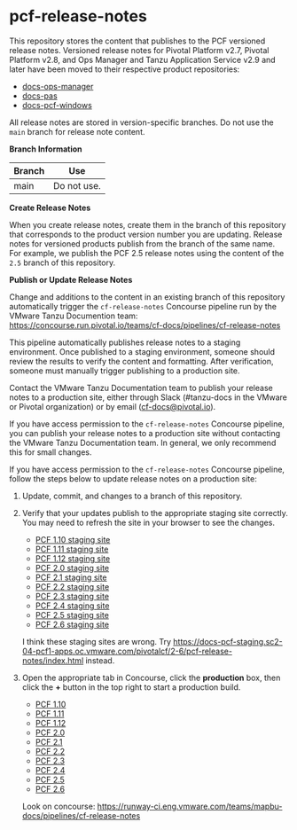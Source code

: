 pcf-release-notes
===========

This repository stores the content that publishes to the PCF versioned release notes. Versioned release notes for Pivotal Platform v2.7, Pivotal Platform v2.8, and Ops Manager and Tanzu Application Service v2.9 and later have been moved to their respective product repositories:
* [docs-ops-manager](https://github.com/pivotal-cf/docs-ops-manager)
* [docs-pas](https://github.com/pivotal-cf/docs-pas)
* [docs-pcf-windows](https://github.com/pivotal-cf/docs-pcf-windows/tree/master/docs-content)

All release notes are stored in version-specific branches. Do not use the `main` branch for release note content.

**Branch Information**

| Branch | Use |
| ------ | --- |
| main | Do not use. |


**Create Release Notes**

When you create release notes, create them in the branch of this repository that corresponds to the product version number 
you are updating. Release notes for versioned products publish from the branch of the same name. 
For example, we publish the PCF 2.5 release notes using the content of the `2.5` branch of this repository.

**Publish or Update Release Notes**

Change and additions to the content in an existing branch of this repository automatically trigger the `cf-release-notes` 
Concourse pipeline run by the VMware Tanzu Documention team: 
https://concourse.run.pivotal.io/teams/cf-docs/pipelines/cf-release-notes

This pipeline automatically publishes release notes to a staging environment. Once published to a staging environment, 
someone should review the results to verify the content and formatting. After verification, someone must manually trigger 
publishing to a production site.

Contact the VMware Tanzu Documentation team to publish your release notes to a production site, either through Slack (#tanzu-docs in the VMware or Pivotal organization) or by email (cf-docs@pivotal.io).

If you have access permission to the `cf-release-notes` Concourse pipeline, you can publish your release notes to a 
production site without contacting the VMware Tanzu Documentation team. In general, we only recommend this for small changes.

If you have access permission to the `cf-release-notes` Concourse pipeline, follow the steps below to update release notes on a production site:

1. Update, commit, and changes to a branch of this repository.

2. Verify that your updates publish to the appropriate staging site correctly. You may need to refresh the site in your browser to see the changes.

    * [PCF 1.10 staging site](http://docs-pcf-staging.cfapps.io/pivotalcf/1-10/pcf-release-notes/index.html)
    * [PCF 1.11 staging site](http://docs-pcf-staging.cfapps.io/pivotalcf/1-11/pcf-release-notes/index.html)
    * [PCF 1.12 staging site](http://docs-pcf-staging.cfapps.io/pivotalcf/1-12/pcf-release-notes/index.html)
    * [PCF 2.0 staging site](http://docs-pcf-staging.cfapps.io/pivotalcf/2-0/pcf-release-notes/index.html)
    * [PCF 2.1 staging site](http://docs-pcf-staging.cfapps.io/pivotalcf/2-1/pcf-release-notes/index.html)
    * [PCF 2.2 staging site](http://docs-pcf-staging.cfapps.io/pivotalcf/2-2/pcf-release-notes/index.html)
    * [PCF 2.3 staging site](http://docs-pcf-staging.cfapps.io/pivotalcf/2-3/pcf-release-notes/index.html)
    * [PCF 2.4 staging site](http://docs-pcf-staging.cfapps.io/pivotalcf/2-4/pcf-release-notes/index.html)
    * [PCF 2.5 staging site](http://docs-pcf-staging.cfapps.io/pivotalcf/2-5/pcf-release-notes/index.html)
    * [PCF 2.6 staging site](http://docs-pcf-staging.cfapps.io/pivotalcf/2-6/pcf-release-notes/index.html)
    
    I think these staging sites are wrong. Try https://docs-pcf-staging.sc2-04-pcf1-apps.oc.vmware.com/pivotalcf/2-6/pcf-release-notes/index.html instead.

3. Open the appropriate tab in Concourse, click the **production** box, then click the **+** button in the top right to start a production build.

    * [PCF 1.10](https://concourse.run.pivotal.io/teams/cf-docs/pipelines/cf-release-notes?groups=pcf-1-10)
    * [PCF 1.11](https://concourse.run.pivotal.io/teams/cf-docs/pipelines/cf-release-notes?groups=pcf-1-11)
    * [PCF 1.12](https://concourse.run.pivotal.io/teams/cf-docs/pipelines/cf-release-notes?groups=pcf-1-12)
    * [PCF 2.0](https://concourse.run.pivotal.io/teams/cf-docs/pipelines/cf-release-notes?groups=pcf-2-0)
    * [PCF 2.1](https://concourse.run.pivotal.io/teams/cf-docs/pipelines/cf-release-notes?groups=pcf-2-1)
    * [PCF 2.2](https://concourse.run.pivotal.io/teams/cf-docs/pipelines/cf-release-notes?groups=pcf-2-2)
    * [PCF 2.3](https://concourse.run.pivotal.io/teams/cf-docs/pipelines/cf-release-notes?groups=pcf-2-3)
    * [PCF 2.4](https://concourse.run.pivotal.io/teams/cf-docs/pipelines/cf-release-notes?groups=pcf-2-4)
    * [PCF 2.5](https://concourse.run.pivotal.io/teams/cf-docs/pipelines/cf-release-notes?groups=pcf-2-5)
    * [PCF 2.6](https://concourse.run.pivotal.io/teams/cf-docs/pipelines/cf-release-notes?groups=pcf-2-6)

    Look on concourse: https://runway-ci.eng.vmware.com/teams/mapbu-docs/pipelines/cf-release-notes
